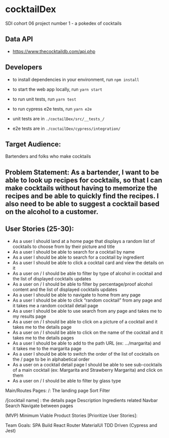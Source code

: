 # cocktailDex
SDI cohort 06 project number 1 - a pokedex of cocktails

## Data API
- https://www.thecocktaildb.com/api.php

## Developers 

- to install dependencies in your environment, run ```npm install```

- to start the web app locally, run ```yarn start``` 
- to run unit tests, run ```yarn test``` 
- to run cypress e2e tests, run ```yarn e2e``` 

- unit tests are in ```./coctailDex/src/__tests_/```
- e2e tests are in ```./coctailDex/cypress/integration/```

## Target Audience:
Bartenders and folks who make cocktails 

## Problem Statement: As a bartender, I want to be able to look up recipes for cocktails, so that I can make cocktails without having to memorize the recipes and be able to quickly find the recipes. I also need to be able to suggest a cocktail based on the alcohol to a customer.

## User Stories (25-30):
- As a user I should land at a home page that displays a random list of cocktails to choose from by their picture and title
- As a user I should be able to search for a cocktail by name
- As a user I should be able to search for a cocktail by ingredient
- As a user I should be able to click a cocktail card and view the details on it 
- As a user on / I should be able to filter by type of alcohol in cocktail and the list of displayed cocktails updates
- As a user on / I should be able to filter by percentage/proof alcohol content and the list of displayed cocktails updates
- As a user I should be able to navigate to home from any page
- As a user I should be able to click “random cocktail” from any page and it takes me a random cocktail detail page
- As a user I should be able to use search from any page and takes me to my results page
- As a user on / I should be able to click on a picture of a cocktail and it takes me to the details page
- As a user on / I should be able to click on the name of the cocktail and it takes me to the details pages
- As a user I should be able to add to the path URL (ex: .../margarita) and it takes me to the margarita page
- As a user I should be able to switch the order of the list of cocktails on the / page to be in alphabetical order
- As a user on a cocktail detail page I should be able to see sub-cocktails of a main cocktail (ex: Margarita and Strawberry Margarita) and click on them
- As a user on / I should be able to filter by glass type

Main/Routes Pages:
/: The landing page
Sort
Filter


/[cocktail name] : the details page
Description
Ingredients
related
Navbar
Search
Navigate between pages


(MVP) Minimum Viable Product Stories [Prioritize User Stories]:



Team Goals:
SPA Build
React Router
MaterialUI
TDD Driven (Cypress and Jest)


